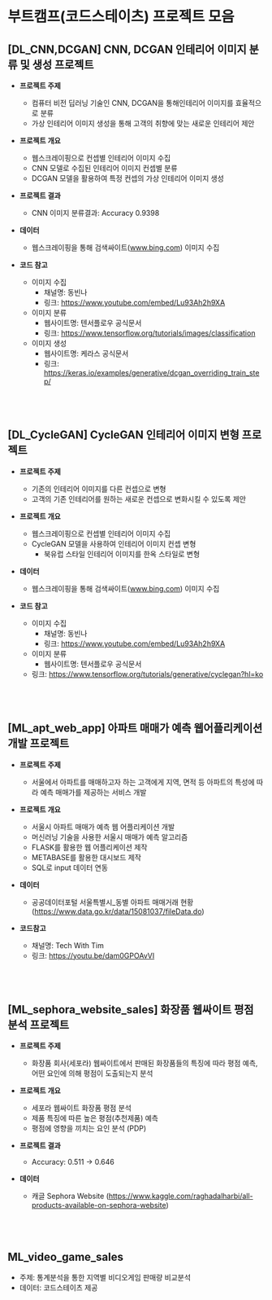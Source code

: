 # 부트캠프(코드스테이츠) 프로젝트 모음

## [DL_CNN,DCGAN] CNN, DCGAN 인테리어 이미지 분류 및 생성 프로젝트
- **프로젝트 주제**
    - 컴퓨터 비전 딥러닝 기술인 CNN, DCGAN을 통해인테리어 이미지를 효율적으로 분류
    - 가상 인테리어 이미지 생성을 통해 고객의 취향에 맞는 새로운 인테리어 제안
    
- **프로젝트 개요**
    - 웹스크레이핑으로 컨셉별 인테리어 이미지 수집
    - CNN 모델로 수집된 인테리어 이미지 컨셉별 분류
    - DCGAN 모델을 활용하여 특정 컨셉의 가상 인테리어 이미지 생성

- **프로젝트 결과**
    - CNN 이미지 분류결과: Accuracy 0.9398
- **데이터**
  - 웹스크레이핑을 통해 검색싸이트(www.bing.com) 이미지 수집
- **코드 참고**
  - 이미지 수집 <br>
    - 채널명: 동빈나<br> 
    - 링크: https://www.youtube.com/embed/Lu93Ah2h9XA 
  - 이미지 분류 <br>
    - 웹사이트명: 텐서플로우 공식문서 <br>
    -  링크: https://www.tensorflow.org/tutorials/images/classification<br>
  - 이미지 생성 <br>
    - 웹사이트명: 케라스 공식문서 <br>
    - 링크: https://keras.io/examples/generative/dcgan_overriding_train_step/
<br><br><br><br>

## [DL_CycleGAN] CycleGAN 인테리어 이미지 변형 프로젝트
- **프로젝트 주제**
    - 기존의 인테리어 이미지를 다른 컨셉으로 변형
    - 고객의 기존 인테리어를 원하는 새로운 컨셉으로 변화시킬 수 있도록 제안

- **프로젝트 개요**
    - 웹스크레이핑으로 컨셉별 인테리어 이미지 수집
    - CycleGAN 모델을 사용하여 인테리어 이미지 컨셉 변형
        - 북유럽 스타일 인테리어 이미지를 한옥 스타일로 변형
        
- **데이터**
  - 웹스크레이핑을 통해 검색싸이트(www.bing.com) 이미지 수집
- **코드 참고**
  - 이미지 수집 
    - 채널명: 동빈나 <br> 
    - 링크: https://www.youtube.com/embed/Lu93Ah2h9XA <br>
  - 이미지 분류 
    - 웹사이트명: 텐서플로우 공식문서 <br>
   - 링크: https://www.tensorflow.org/tutorials/generative/cyclegan?hl=ko
<br><br><br><br>

## [ML_apt_web_app] 아파트 매매가 예측 웹어플리케이션 개발 프로젝트
- **프로젝트 주제**
    - 서울에서 아파트를 매매하고자 하는 고객에게 지역, 면적 등 아파트의 특성에 따라 예측 매매가를 제공하는 서비스 개발
    
- **프로젝트 개요**
    - 서울시 아파트 매매가 예측 웹 어플리케이션 개발
    - 머신러닝 기술을 사용한 서울시 매매가 예측 알고리즘
    - FLASK를 활용한 웹 어플리케이션 제작
    - METABASE를 활용한 대시보드 제작
    - SQL로 input 데이터 연동
    
- **데이터**
  - 공공데이터포털 서울특별시_동별 아파트 매매거래 현황 (https://www.data.go.kr/data/15081037/fileData.do)

- **코드참고**
  - 채널명: Tech With Tim 
  - 링크: https://youtu.be/dam0GPOAvVI
<br><br><br><br>

## [ML_sephora_website_sales] 화장품 웹싸이트 평점 분석 프로젝트
- **프로젝트 주제**
    - 화장품 회사(세포라) 웹싸이트에서 판매된 화장품들의 특징에 따라 평점 예측, 어떤 요인에 의해 평점이 도출되는지 분석

- **프로젝트 개요**
    - 세포라 웹싸이트 화장품 평점 분석
    - 제품 특징에 따른 높은 평점(추천제품) 예측
    - 평점에 영향을 끼치는 요인 분석 (PDP)
- **프로젝트 결과**
  - Accuracy: 0.511 → 0.646
    
- **데이터** 
  - 캐글 Sephora Website (https://www.kaggle.com/raghadalharbi/all-products-available-on-sephora-website)
<br><br><br><br>



## ML_video_game_sales
- 주제: 통계분석을 통한 지역별 비디오게임 판매량 비교분석
- 데이터: 코드스테이츠 제공 
<br><br>



